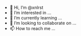 - 👋 Hi, I’m @xnlrst
- 👀 I’m interested in ...
- 🌱 I’m currently learning ...
- 💞️ I’m looking to collaborate on ...
- 📫 How to reach me ...

<!---
xnlrst/xnlrst is a ✨ special ✨ repository because its `README.md` (this file) appears on your GitHub profile.
You can click the Preview link to take a look at your changes.
--->
